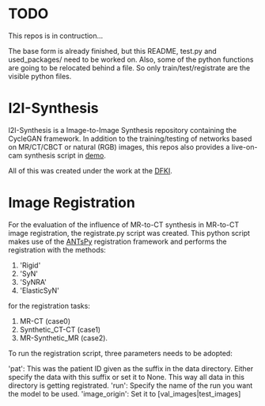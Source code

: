 # TODO
This repos is in contruction...

The base form is already finished, but this README, test.py and used_packages/ need to be worked on.
Also, some of the python functions are going to be relocated behind a file. So only train/test/registrate are the visible python files.

# I2I-Synthesis
I2I-Synthesis is a Image-to-Image Synthesis repository containing the CycleGAN framework. In addition to the training/testing of networks based on MR/CT/CBCT or natural (RGB) images, this repos also provides a live-on-cam synthesis script in [demo](/demo).

All of this was created under the work at the [DFKI](https://www.dfki.de/en/web).

# Image Registration
For the evaluation of the influence of MR-to-CT synthesis in MR-to-CT image registration, the registrate.py script was created. This python script makes use of the [ANTsPy](https://antspy.readthedocs.io/en/latest/) registration framework and performs the registration with the methods:

1. 'Rigid'
2. 'SyN'
3. 'SyNRA'
4. 'ElasticSyN' 

for the registration tasks:
1. MR-CT (case0)
2. Synthetic_CT-CT (case1)
3. MR-Synthetic_MR (case2). 


To run the registration script, three parameters needs to be adopted:

'pat': This was the patient ID given as the suffix in the data directory. Either specify the data with this suffix or set it to None.
       This way all data in this directory is getting registrated. 
'run': Specify the name of the run you want the model to be used.
'image_origin': Set it to \[val_images|test_images\]

